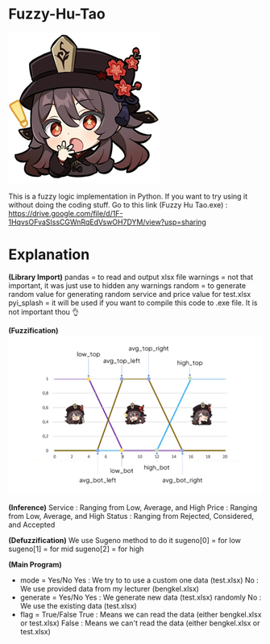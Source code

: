 # Fuzzy-Hu-Tao
![Hu Tao is our mascot 🙏](https://github.com/DAFFA4EVER/Fuzzy-Hu-Tao/blob/main/Icon_Emoji_Hu_Tao_1.png)

This is a fuzzy logic implementation in Python. If you want to try using it without doing the coding stuff. Go to this link (Fuzzy Hu Tao.exe) : https://drive.google.com/file/d/1F-1HqvsOFvaSIssCGWnRqEdVswOH7DYM/view?usp=sharing

# Explanation

**(Library Import)**
pandas = to read and output xlsx file
warnings = not that important, it was just use to hidden any warnings
random = to generate random value for generating random service and price value for test.xlsx
pyi_splash = it will be used if you want to compile this code to .exe file. It is not important thou 👌

**(Fuzzification)**
![Fuzzification Legend](https://github.com/DAFFA4EVER/Fuzzy-Hu-Tao/blob/main/Teaching%20by%20Hu%20Tao.png)

**(Inference)**
Service : Ranging from Low, Average, and High
Price   : Ranging from Low, Average, and High
Status  : Ranging from Rejected, Considered, and Accepted

**(Defuzzification)**
We use Sugeno method to do it
sugeno[0] = for low
sugeno[1] = for mid
sugeno[2] = for high

**(Main Program)**
* mode = Yes/No
    Yes : We try to to use a custom one data (test.xlsx)
    No  : We use provided data from my lecturer (bengkel.xlsx)
* generate = Yes/No
    Yes : We generate new data (test.xlsx) randomly
    No  : We use the existing data (test.xlsx)
* flag  = True/False
    True : Means we can read the data (either bengkel.xlsx or test.xlsx)
    False : Means we can't read the data (either bengkel.xlsx or test.xlsx)
